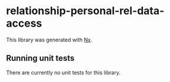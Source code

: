# relationship-personal-rel-data-access

This library was generated with [Nx](https://nx.dev).

## Running unit tests

There are currently no unit tests for this library.
